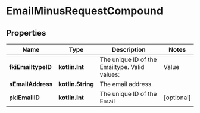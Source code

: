 
# EmailMinusRequestCompound

## Properties
Name | Type | Description | Notes
------------ | ------------- | ------------- | -------------
**fkiEmailtypeID** | **kotlin.Int** | The unique ID of the Emailtype.  Valid values:  |Value|Description| |-|-| |1|Office| |2|Home| | 
**sEmailAddress** | **kotlin.String** | The email address. | 
**pkiEmailID** | **kotlin.Int** | The unique ID of the Email |  [optional]



